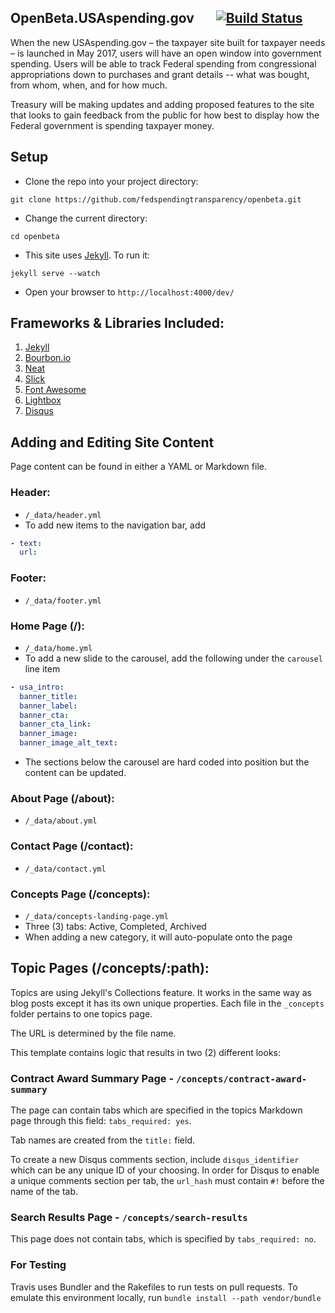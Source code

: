 ## OpenBeta.USAspending.gov &nbsp;&nbsp;&nbsp;&nbsp;&nbsp; [![Build Status](https://travis-ci.org/fedspendingtransparency/openbeta.svg?branch=master)](https://travis-ci.org/fedspendingtransparency/openbeta)

When the new USAspending.gov – the taxpayer site built for taxpayer needs – is launched in May 2017, users will have an open window into government spending. Users will be able to track Federal spending from congressional appropriations down to purchases and grant details -- what was bought, from whom, when, and for how much.

Treasury will be making updates and adding proposed features to the site that looks to gain feedback from the public for how best to display how the Federal government is spending taxpayer money.

## Setup

* Clone the repo into your project directory:

```
git clone https://github.com/fedspendingtransparency/openbeta.git
```

* Change the current directory:

```
cd openbeta
```

* This site uses [Jekyll](https://jekyllrb.com/). To run it:

```
jekyll serve --watch
```

* Open your browser to `http://localhost:4000/dev/`

## Frameworks & Libraries Included:

1. [Jekyll](https://jekyllrb.com/)
2. [Bourbon.io](http://bourbon.io/)
3. [Neat](http://neat.bourbon.io/)
4. [Slick](http://kenwheeler.github.io/slick/)
5. [Font Awesome](https://fortawesome.github.io/Font-Awesome/)
6. [Lightbox](http://lokeshdhakar.com/projects/lightbox2/)
7. [Disqus](https://disqus.com/)

## Adding and Editing Site Content

Page content can be found in either a YAML or Markdown file.

### Header:

* `/_data/header.yml`
* To add new items to the navigation bar, add
```yaml
- text:
  url:
```

### Footer:

* `/_data/footer.yml`

### Home Page (/):

* `/_data/home.yml`
* To add a new slide to the carousel, add the following under the `carousel` line item
```yaml
- usa_intro:
  banner_title:
  banner_label:
  banner_cta:
  banner_cta_link:
  banner_image:
  banner_image_alt_text:
```
* The sections below the carousel are hard coded into position but the content can be updated.

### About Page (/about):

* `/_data/about.yml`

### Contact Page (/contact):

* `/_data/contact.yml`

### Concepts Page (/concepts):

* `/_data/concepts-landing-page.yml`
* Three (3) tabs: Active, Completed, Archived
* When adding a new category, it will auto-populate onto the page

## Topic Pages (/concepts/:path):

Topics are using Jekyll's Collections feature. It works in the same way as blog posts except it has its own unique properties. Each file in the `_concepts` folder pertains to one topics page.

The URL is determined by the file name.

This template contains logic that results in two (2) different looks:

### Contract Award Summary Page - `/concepts/contract-award-summary`

The page can contain tabs which are specified in the topics Markdown page through this field: `tabs_required: yes`.

Tab names are created from the `title:` field.

To create a new Disqus comments section, include `disqus_identifier` which can be any unique ID of your choosing. In order for Disqus to enable a unique comments section per tab, the `url_hash` must contain `#!` before the name of the tab.

### Search Results Page - `/concepts/search-results`

This page does not contain tabs, which is specified by `tabs_required: no`.

### For Testing
Travis uses Bundler and the Rakefiles to run tests on pull requests. To emulate this environment locally, run 
`bundle install --path vendor/bundle`
